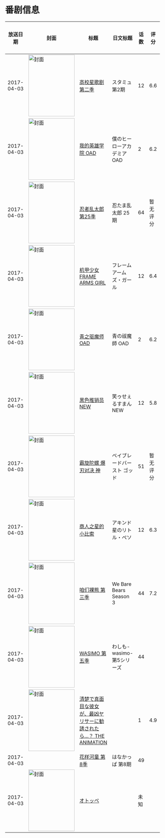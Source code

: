 # 番剧信息

|放送日期|封面|标题|日文标题|话数|评分|评分人数|
|---|---|---|---|---|---|---|
|2017-04-03|<img src="//lain.bgm.tv/pic/cover/c/45/11/184022_34ACq.jpg" alt="封面" style="width:150px;height:200px;object-fit:cover;">|[高校星歌剧 第二季](https://bangumi.tv/subject/184022)|スタミュ 第2期|12|6.6|146人评分|
|2017-04-03|<img src="//lain.bgm.tv/pic/cover/c/45/e8/190704_55oLJ.jpg" alt="封面" style="width:150px;height:200px;object-fit:cover;">|[我的英雄学院 OAD](https://bangumi.tv/subject/190704)|僕のヒーローアカデミア OAD|2|6.2|735人评分|
|2017-04-03|<img src="//lain.bgm.tv/pic/cover/c/d1/b0/193065_p8eSu.jpg" alt="封面" style="width:150px;height:200px;object-fit:cover;">|[忍者乱太郎 第25季](https://bangumi.tv/subject/193065)|忍たま乱太郎 25期|64|暂无评分|少于10人评分|
|2017-04-03|<img src="//lain.bgm.tv/pic/cover/c/f9/70/198961_YsY4g.jpg" alt="封面" style="width:150px;height:200px;object-fit:cover;">|[机甲少女 FRAME ARMS GIRL](https://bangumi.tv/subject/198961)|フレームアームズ・ガール|12|6.4|908人评分|
|2017-04-03|<img src="//lain.bgm.tv/pic/cover/c/54/f6/199630_A7pw5.jpg" alt="封面" style="width:150px;height:200px;object-fit:cover;">|[青之驱魔师 OAD](https://bangumi.tv/subject/199630)|青の祓魔師 OAD|2|6.2|266人评分|
|2017-04-03|<img src="//lain.bgm.tv/pic/cover/c/95/82/202421_i4O63.jpg" alt="封面" style="width:150px;height:200px;object-fit:cover;">|[黑色推销员NEW](https://bangumi.tv/subject/202421)|笑ゥせぇるすまんNEW|12|5.8|634人评分|
|2017-04-03|<img src="//lain.bgm.tv/pic/cover/c/e2/f6/208756_ctAtE.jpg" alt="封面" style="width:150px;height:200px;object-fit:cover;">|[霸旋陀螺 爆刃对决 神](https://bangumi.tv/subject/208756)|ベイブレードバースト ゴッド|51|暂无评分|少于10人评分|
|2017-04-03|<img src="//lain.bgm.tv/pic/cover/c/04/4b/209544_7K96b.jpg" alt="封面" style="width:150px;height:200px;object-fit:cover;">|[商人之星的小比索](https://bangumi.tv/subject/209544)|アキンド星のリトル・ペソ|12|6.3|21人评分|
|2017-04-03|<img src="//lain.bgm.tv/pic/cover/c/21/19/210289_fy887.jpg" alt="封面" style="width:150px;height:200px;object-fit:cover;">|[咱们裸熊 第三季](https://bangumi.tv/subject/210289)|We Bare Bears Season 3|44|7.2|161人评分|
|2017-04-03|<img src="//lain.bgm.tv/pic/cover/c/e7/20/212272_cyanY.jpg" alt="封面" style="width:150px;height:200px;object-fit:cover;">|[WASIMO 第五季](https://bangumi.tv/subject/212272)|わしも-wasimo- 第5シリーズ|44|||
|2017-04-03|<img src="/img/no_icon_subject.png" alt="封面" style="width:150px;height:200px;object-fit:cover;">|[清楚で真面目な彼女が、最凶ヤリサーに勧誘されたら…？ THE ANIMATION](https://bangumi.tv/subject/213221)||1|4.9|165人评分|
|2017-04-03||[花样河童 第8季](https://bangumi.tv/subject/302445)|はなかっぱ 第8期|49|||
|2017-04-03|<img src="//lain.bgm.tv/pic/cover/c/ef/13/424539_Gzqpo.jpg" alt="封面" style="width:150px;height:200px;object-fit:cover;">|[オトッペ](https://bangumi.tv/subject/424539)||未知|||
